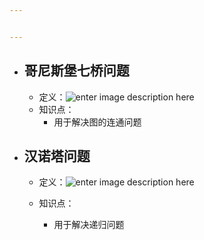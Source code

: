 ```yaml
---


---
```


<ul>
<li>
<h2 id="哥尼斯堡七桥问题">哥尼斯堡七桥问题</h2>
<ul>
<li>定义：<img src="https://app.yinxiang.com/shard/s51/nl/20976021/0a4c3677-38a7-413d-9ab7-122b5231ab0f/res/680978e9-bfc0-4c10-969e-967b91c19cde.jpg?resizeSmall&amp;width=832" alt="enter image description here"></li>
<li>知识点：
<ul>
<li>用于解决图的连通问题</li>
</ul>
</li>
</ul>
</li>
<li>
<h2 id="汉诺塔问题">汉诺塔问题</h2>
<ul>
<li>
<p>定义：<img src="https://app.yinxiang.com/shard/s51/res/f8516f81-2894-4a0b-9280-e1c5e1603851.jpg" alt="enter image description here"></p>
</li>
<li>
<p>知识点：</p>
<ul>
<li>用于解决递归问题</li>
</ul>
</li>
</ul>
</li>
</ul>

